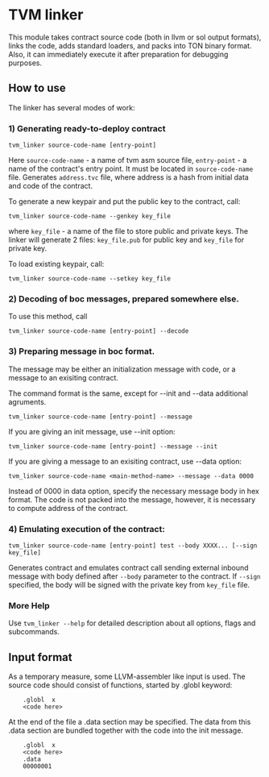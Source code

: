 # TVM linker

This module takes contract source code (both in llvm or sol 
output formats), links the code, adds standard loaders,
and packs into TON binary format. Also, it can immediately
execute it after preparation for debugging purposes.

## How to use

The linker has several modes of work:

### 1) Generating ready-to-deploy contract
    tvm_linker source-code-name [entry-point]

Here `source-code-name` - a name of tvm asm source file, `entry-point` - a name of the contract's entry point. It must be located in `source-code-name` file.
Generates `address.tvc` file, where address is a hash from initial data and code of the contract.

To generate a new keypair and put the public key to the contract, call:

	tvm_linker source-code-name --genkey key_file

where `key_file` - a name of the file to store public and private keys. The linker will generate 2 files: `key_file.pub` for public key and `key_file` for private key.

To load existing keypair, call:

	tvm_linker source-code-name --setkey key_file

### 2) Decoding of boc messages, prepared somewhere else.
To use this method, call

	tvm_linker source-code-name [entry-point] --decode

### 3) Preparing message in boc format.
The message may be either an initialization message with code,
or a message to an exisiting contract.

The command format is the same, except for --init and --data additional
agruments.

	tvm_linker source-code-name [entry-point] --message

If you are giving an init message, use --init option:

	tvm_linker source-code-name [entry-point] --message --init

If you are giving a message to an exisiting contract, use --data option:

	tvm_linker source-code-name <main-method-name> --message --data 0000

Instead of 0000 in data option, specify the necessary message body in hex
format. The code is not packed into the message, however, it is necessary
to compute address of the contract.

### 4) Emulating execution of the contract:

	tvm_linker source-code-name [entry-point] test --body XXXX... [--sign key_file]

Generates contract and emulates contract call sending external inbound message with body defined after `--body` parameter to the contract.
If `--sign` specified, the body will be signed with the private key from `key_file` file.

### More Help
Use `tvm_linker --help` for detailed description about all options, flags and subcommands.

## Input format

As a temporary measure, some LLVM-assembler like input is used.
The source code should consist of functions, started by .globl keyword:

```
	.globl	x
	<code here>
```

At the end of the file a .data section may be specified.
The data from this .data section are bundled together with the code
into the init message.

```
	.globl	x
	<code here>
	.data
	00000001
```